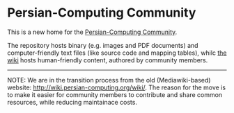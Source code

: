 # Persian-Computing Community

This is a new home for the [Persian-Computing Community](http://persian-computing.org/).

The repository hosts binary (e.g. images and PDF documents) and computer-friendly text files
(like source code and mapping tables), whilc [the
wiki](https://github.com/persian-computing/persian-computing/wiki) hosts human-friendly content,
authored by community members.

----

NOTE: We are in the transition process from the old (Mediawiki-based) website:
<http://wiki.persian-computing.org/wiki/>. The reason for the move is to make it easier for
community members to contribute and share common resources, while reducing maintainace costs.
